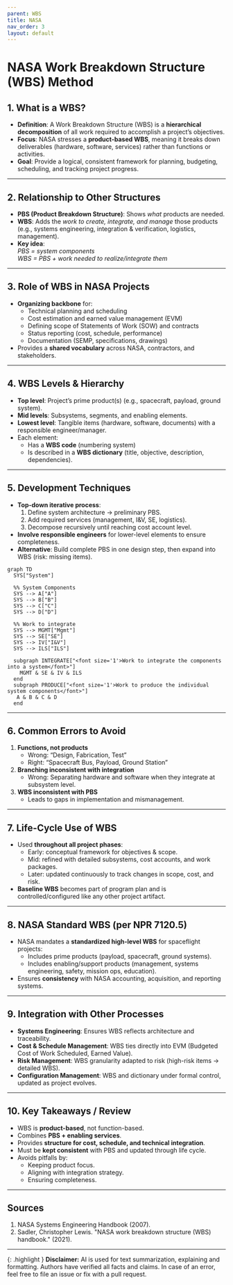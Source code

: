 ```yaml
---
parent: WBS
title: NASA
nav_order: 3
layout: default
---
```


# NASA Work Breakdown Structure (WBS) Method

## 1. What is a WBS?

- **Definition**: A Work Breakdown Structure (WBS) is a **hierarchical decomposition** of all work required to accomplish a project’s objectives.
- **Focus**: NASA stresses a **product-based WBS**, meaning it breaks down deliverables (hardware, software, services) rather than functions or activities.
- **Goal**: Provide a logical, consistent framework for planning, budgeting, scheduling, and tracking project progress.

---

## 2. Relationship to Other Structures

- **PBS (Product Breakdown Structure)**: Shows _what_ products are needed.
- **WBS**: Adds the _work to create, integrate, and manage_ those products (e.g., systems engineering, integration & verification, logistics, management).
- **Key idea**:  
    _PBS = system components_  
    _WBS = PBS + work needed to realize/integrate them_

---

## 3. Role of WBS in NASA Projects

- **Organizing backbone** for:
    - Technical planning and scheduling
    - Cost estimation and earned value management (EVM)
    - Defining scope of Statements of Work (SOW) and contracts
    - Status reporting (cost, schedule, performance)
    - Documentation (SEMP, specifications, drawings)
- Provides a **shared vocabulary** across NASA, contractors, and stakeholders.

---

## 4. WBS Levels & Hierarchy

- **Top level**: Project’s prime product(s) (e.g., spacecraft, payload, ground system).
- **Mid levels**: Subsystems, segments, and enabling elements.
- **Lowest level**: Tangible items (hardware, software, documents) with a responsible engineer/manager.
- Each element:
    - Has a **WBS code** (numbering system)
    - Is described in a **WBS dictionary** (title, objective, description, dependencies).

---

## 5. Development Techniques

- **Top-down iterative process**:
    1. Define system architecture → preliminary PBS.
    2. Add required services (management, I&V, SE, logistics).
    3. Decompose recursively until reaching cost account level.
- **Involve responsible engineers** for lower-level elements to ensure completeness.
- **Alternative**: Build complete PBS in one design step, then expand into WBS (risk: missing items).

```mermaid
graph TD
  SYS["System"]

  %% System Components
  SYS --> A["A"]
  SYS --> B["B"]
  SYS --> C["C"]
  SYS --> D["D"]

  %% Work to integrate
  SYS --> MGMT["Mgmt"]
  SYS --> SE["SE"]
  SYS --> IV["I&V"]
  SYS --> ILS["ILS"]

  subgraph INTEGRATE["<font size='1'>Work to integrate the components into a system</font>"]
    MGMT & SE & IV & ILS
  end
  subgraph PRODUCE["<font size='1'>Work to produce the individual system components</font>"]
   A & B & C & D
  end
```

---

## 6. Common Errors to Avoid

1. **Functions, not products**
    - Wrong: “Design, Fabrication, Test”
    - Right: “Spacecraft Bus, Payload, Ground Station”
2. **Branching inconsistent with integration**
    - Wrong: Separating hardware and software when they integrate at subsystem level.
3. **WBS inconsistent with PBS**
    - Leads to gaps in implementation and mismanagement.

---

## 7. Life-Cycle Use of WBS

- Used **throughout all project phases**:
    - Early: conceptual framework for objectives & scope.
    - Mid: refined with detailed subsystems, cost accounts, and work packages.
    - Later: updated continuously to track changes in scope, cost, and risk.
- **Baseline WBS** becomes part of program plan and is controlled/configured like any other project artifact.

---

## 8. NASA Standard WBS (per NPR 7120.5)

- NASA mandates a **standardized high-level WBS** for spaceflight projects:
    - Includes prime products (payload, spacecraft, ground systems).
    - Includes enabling/support products (management, systems engineering, safety, mission ops, education).
- Ensures **consistency** with NASA accounting, acquisition, and reporting systems.

---

## 9. Integration with Other Processes

- **Systems Engineering**: Ensures WBS reflects architecture and traceability.
- **Cost & Schedule Management**: WBS ties directly into EVM (Budgeted Cost of Work Scheduled, Earned Value).
- **Risk Management**: WBS granularity adapted to risk (high-risk items → detailed WBS).
- **Configuration Management**: WBS and dictionary under formal control, updated as project evolves.

---

## 10. Key Takeaways / Review

- WBS is **product-based**, not function-based.
- Combines **PBS + enabling services**.
- Provides **structure for cost, schedule, and technical integration**.
- Must be **kept consistent** with PBS and updated through life cycle.
- Avoids pitfalls by:
    - Keeping product focus.
    - Aligning with integration strategy.
    - Ensuring completeness.

---

## Sources

1. NASA Systems Engineering Handbook (2007).
2. Sadler, Christopher Lewis. "NASA work breakdown structure (WBS) handbook." (2021).

---

{: .highlight }
**Disclaimer:** AI is used for text summarization, explaining and formatting. Authors have verified all facts and claims. In case of an error, feel free to file an issue or fix with a pull request.